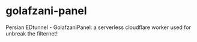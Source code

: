 # golafzani-panel
Persian EDtunnel - GolafzaniPanel: a serverless cloudflare worker used for unbreak the filternet!
